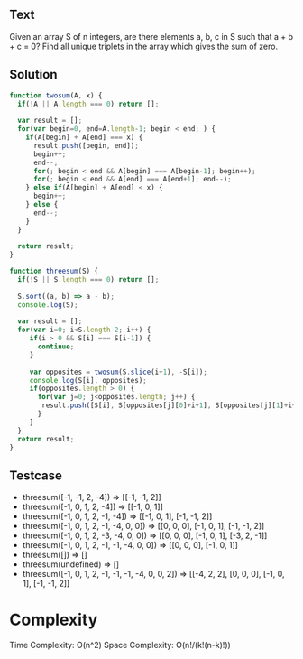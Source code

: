 ## Text
Given an array S of n integers, are there elements a, b, c in S such that a + b + c = 0? Find all unique triplets in the array which gives the sum of zero.

## Solution
```javascript
function twosum(A, x) {
  if(!A || A.length === 0) return [];
  
  var result = [];
  for(var begin=0, end=A.length-1; begin < end; ) {
    if(A[begin] + A[end] === x) {
      result.push([begin, end]);
      begin++;
      end--;
      for(; begin < end && A[begin] === A[begin-1]; begin++);
      for(; begin < end && A[end] === A[end+1]; end--);
    } else if(A[begin] + A[end] < x) {
      begin++; 
    } else {
      end--;
    }
  }
  
  return result;
}

function threesum(S) {
  if(!S || S.length === 0) return [];
  
  S.sort((a, b) => a - b);
  console.log(S);
  
  var result = [];
  for(var i=0; i<S.length-2; i++) {
     if(i > 0 && S[i] === S[i-1]) {
       continue;
     }
     
     var opposites = twosum(S.slice(i+1), -S[i]);
     console.log(S[i], opposites);
     if(opposites.length > 0) {
       for(var j=0; j<opposites.length; j++) {
        result.push([S[i], S[opposites[j][0]+i+1], S[opposites[j][1]+i+1]]);
       }
     }
  }
  return result;
}
```

## Testcase
- threesum([-1, -1, 2, -4]) => [[-1, -1, 2]]
- threesum([-1, 0, 1, 2, -4]) => [[-1, 0, 1]]
- threesum([-1, 0, 1, 2, -1, -4]) => [[-1, 0, 1], [-1, -1, 2]]
- threesum([-1, 0, 1, 2, -1, -4, 0, 0]) => [[0, 0, 0], [-1, 0, 1], [-1, -1, 2]]
- threesum([-1, 0, 1, 2, -3, -4, 0, 0]) => [[0, 0, 0], [-1, 0, 1], [-3, 2, -1]]
- threesum([-1, 0, 1, 2, -1, -1, -4, 0, 0]) => [[0, 0, 0], [-1, 0, 1]]
- threesum([]) => []
- threesum(undefined) => []
- threesum([-1, 0, 1, 2, -1, -1, -1, -4, 0, 0, 2]) => [[-4, 2, 2], [0, 0, 0], [-1, 0, 1], [-1, -1, 2]]

# Complexity
Time Complexity: O(n^2)
Space Complexity: O(n!/(k!(n-k)!))
